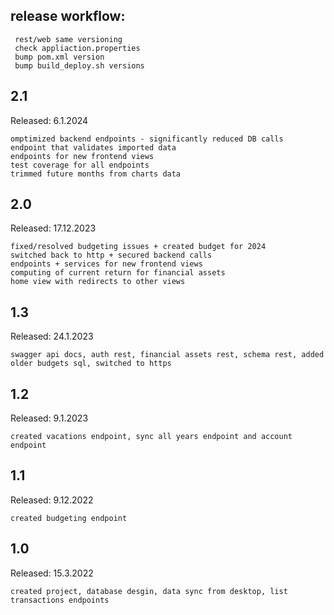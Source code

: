 ## release workflow:

     rest/web same versioning
     check appliaction.properties 
     bump pom.xml version
     bump build_deploy.sh versions 

## 2.1
Released: 6.1.2024

    omptimized backend endpoints - significantly reduced DB calls
    endpoint that validates imported data
    endpoints for new frontend views
    test coverage for all endpoints
    trimmed future months from charts data

## 2.0
Released: 17.12.2023

    fixed/resolved budgeting issues + created budget for 2024
    switched back to http + secured backend calls
    endpoints + services for new frontend views
    computing of current return for financial assets
    home view with redirects to other views

## 1.3
Released: 24.1.2023

    swagger api docs, auth rest, financial assets rest, schema rest, added older budgets sql, switched to https

## 1.2
Released: 9.1.2023

    created vacations endpoint, sync all years endpoint and account endpoint

## 1.1
Released: 9.12.2022

    created budgeting endpoint

## 1.0
Released: 15.3.2022

    created project, database desgin, data sync from desktop, list transactions endpoints 


